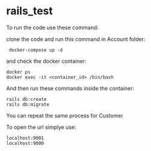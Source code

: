 # rails_test

To run the code use these command:

clone the code and run this command in Account folder:

     docker-compose up -d

and check the docker container:

    docker ps
    docker exec -it <container_id> /bin/bash


And then run these commands inside the container:

    rails db:create
    rails db:migrate



You can repeat the same process for Customer 

To open the url simplye use:

    localhost:9001
    localhost:9000





